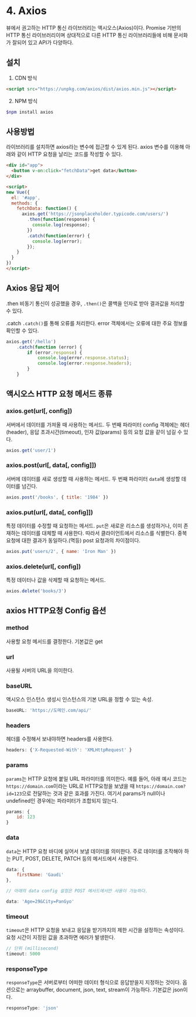 # 4. Axios

뷰에서 권고하는 HTTP 통신 라이브러리는 액시오스(Axios)이다.
Promise 기반의 HTTP 통신 라이브러리이며 상대적으로 다른 HTTP 통신
라이브러리들에 비해 문서화가 잘되어 있고 API가 다양하다.

## 설치
1. CDN 방식
```html
<script src="https://unpkg.com/axios/dist/axios.min.js"></script>
```

2. NPM 방식
```bash
$npm install axios
```

## 사용방법
라이브러리를 설치하면 axios라는 변수에 접근할 수 있게 된다.
axios 변수를 이용해 아래와 같이 HTTP 요청을 날리는 코드를 작성할 수 있다.
```html
<div id="app">
  <button v-on:click="fetchData">get data</button>
</div>

<script> 
new Vue({
  el: '#app',
  methods: {
    fetchData: function() {
      axios.get('https://jsonplaceholder.typicode.com/users/')
        .then(function(response) {
          console.log(response);
        })
        .catch(function(error) {
          console.log(error);
        });
    }
  }
})
</script>
```

## Axios 응답 제어
.then
비동기 통신이 성공했을 경우, `.then()`은 콜백을 인자로 받아 결과값을 처리할 수 있다.

.catch
`.catch()`를 통해 오류를 처리한다. error 객체에서는 오류에 대한 주요 정보를 확인할 
수 있다.
```javascript
axios.get('/hello')
    .catch(function (error) {
        if (error.response) {
            console.log(error.response.status);
            console.log(error.response.headers);
        }
    }
```

## 액시오스 HTTP 요청 메서드 종류
### axios.get(url[, config])
서버에서 데이터를 가져올 때 사용하는 메서드. 두 번째 파라미터 config 객체에는 헤더
(header), 응답 초과시간(timeout), 인자 값(params) 등의 요청 값을 같이 넘길 수 
있다.
```javascript
axios.get('user/1')
```

### axios.post(url[, data[, config]])
서버에 데이터를 새로 생성할 때 사용하는 메서드. 두 번째 파라미터 `data`에 생성할 데이터를
넘긴다.
```javascript
axios.post('/books', { title: '1984' })
```

### axios.put(url[, data[, config]])
특정 데이터를 수정할 때 요청하는 메서드.
`put`은 새로운 리소스를 생성하거나, 이미 존재하는 데이터를 대체할 때 사용한다.
따라서 클라이언트에서 리소스를 식별한다. 중복 요청에 대한 결과가 동일하다.(멱등)
post 요청과의 차이점이다.
```javascript
axios.put('users/2', { name: 'Iron Man' })
```

### axios.delete(url[, config])
특정 데이터나 값을 삭제할 때 요청하는 메서드.
```javascript
axios.delete('books/3')
```

## axios HTTP요청 Config 옵션
### method
사용할 요청 메서드를 결정한다. 기본값은 get

### url
사용될 서버의 URL을 의미한다.

### baseURL
액시오스 인스턴스 생성시 인스턴스의 기본 URL을 정할 수 있는 속성.
```javascript
baseURL: 'https://도메인.com/api/'
```

### headers
헤더를 수정해서 보내야하면 headers를 사용한다.
```javascript
headers: {'X-Requested-With': 'XMLHttpRequest' }
```

### params
`params`는 HTTP 요청에 붙일 URL 파라미터를 의미한다. 예를 들어, 아래 예시
코드는 `https://domain.com`이라는 URL로 HTTP요청을 보냈을 때 
`https://domain.com?id=123`으로 전달하는 것과 같은 효과를 가진다.
여기서 params가 null이나 undefined인 경우에는 파라미터가 조합되지 않는다.
```javascript
params: {
    id: 123
}
```

### data
`data`는 HTTP 요청 바디에 실어서 보낼 데이터를 의미한다. 주로 데이터를 조작해야
하는 PUT, POST, DELETE, PATCH 등의 메서드에서 사용한다.
```javascript
data: {
    firstName: 'Gaudi'
},

// 아래의 data config 설정은 POST 메서드에서만 사용이 가능하다.

data: 'Age=29&City=PanGyo'
```

### timeout
`timeout`은 HTTP 요청을 보내고 응답을 받기까지의 제한 시간을 설정하는 속성이다.
요청 시간이 지정된 값을 초과하면 에러가 발생한다.
```javascript
// 단위 (millisecond)
timeout: 5000
```

### responseType
`responseType`은 서버로부터 어떠한 데이터 형식으로 응답받을지 지정하는 것이다.
옵션으로는 arraybuffer, document, json, text, stream이 가능하다.
기본값은 json이다.
```javascript
responseType: 'json'
```
